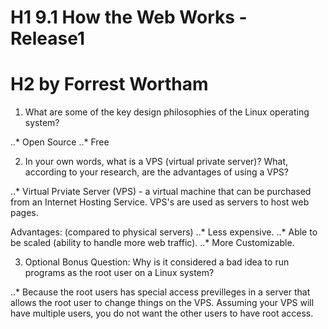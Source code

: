 # H1 9.1 How the Web Works - Release1
# H2 by Forrest Wortham

1. What are some of the key design philosophies of the Linux operating system?

..* Open Source
..* Free

2. In your own words, what is a VPS (virtual private server)? What, according to your research, are the advantages of using a VPS?

..* Virtual Prviate Server (VPS) - a virtual machine that can be purchased from an Internet Hosting Service. VPS's are used as servers to host web pages.

Advantages: (compared to physical servers)
..* Less expensive.
..* Able to be scaled (ability to handle more web traffic).
..* More Customizable.

3. Optional Bonus Question: Why is it considered a bad idea to run programs as the root user on a Linux system?

..* Because the root users has special access previlleges in a server that allows the root user to change things on the VPS. Assuming your VPS will have multiple users, you do not want the other users to have root access.